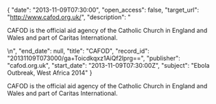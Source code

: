{
  "date": "2013-11-09T07:30:00", 
  "open_access": false, 
  "target_url": "http://www.cafod.org.uk/", 
  "description": "<p>CAFOD is the official aid agency of the Catholic Church in England and Wales and part of Caritas International.</p>\n", 
  "end_date": null, 
  "title": "CAFOD", 
  "record_id": "20131109T073000/ga+Toicdkqxz1AiQf2lprg==", 
  "publisher": "cafod.org.uk", 
  "start_date": "2013-11-09T07:30:00Z", 
  "subject": "Ebola Outbreak, West Africa 2014"
}

<p>CAFOD is the official aid agency of the Catholic Church in England and Wales and part of Caritas International.</p>
